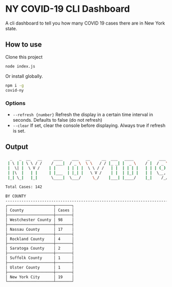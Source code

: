 # NY COVID-19 CLI Dashboard

A cli dashboard to tell you how many COVID 19 cases there are in New York state.

## How to use

Clone this project

```bash
node index.js
```

Or install globally.

```bash
npm i -g
covid-ny
```

### Options

   * `--refresh {number}` Refresh the display in a certain time interval in seconds.
     Defaults to false (do not refresh)
   * `--clear` If set, clear the console before displaying. Always true if refresh is set.

## Output

```bash
  _   _  __   __     ____    ___   __     __  ___   ____      _    ___
 | \ | | \ \ / /    / ___|  / _ \  \ \   / / |_ _| |  _ \    / |  / _ \
 |  \| |  \ V /    | |     | | | |  \ \ / /   | |  | | | |   | | | (_) |
 | |\  |   | |     | |___  | |_| |   \ V /    | |  | |_| |   | |  \__, |
 |_| \_|   |_|      \____|  \___/     \_/    |___| |____/    |_|    /_/

Total Cases: 142

BY COUNTY
----------------------------------------------------------------------------------------------------
┌────────────────────┬───────┐
│ County             │ Cases │
├────────────────────┼───────┤
│ Westchester County │ 98    │
├────────────────────┼───────┤
│ Nassau County      │ 17    │
├────────────────────┼───────┤
│ Rockland County    │ 4     │
├────────────────────┼───────┤
│ Saratoga County    │ 2     │
├────────────────────┼───────┤
│ Suffolk County     │ 1     │
├────────────────────┼───────┤
│ Ulster County      │ 1     │
├────────────────────┼───────┤
│ New York City      │ 19    │
└────────────────────┴───────┘
```
